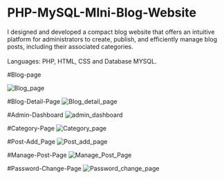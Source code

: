 # PHP-MySQL-MIni-Blog-Website


I designed and developed a compact blog website that offers an intuitive platform for administrators to create, publish, and efficiently manage blog posts, including their associated categories.<br><br>
Languages: PHP, HTML, CSS and Database MYSQL.


#Blog-page

![Blog_page](https://github.com/Ayush-Gupta5/PHP-MySQL-MIni-Blog-Website/assets/143918681/6dd328fc-9954-4019-8281-2da938e5620c)


#Blog-Detail-Page
![Blog_detail_page](https://github.com/Ayush-Gupta5/PHP-MySQL-MIni-Blog-Website/assets/143918681/caf6ffca-647f-4ae4-9bc5-06a63f3478d6)



#Admin-Dashboard
![admin_dashboard](https://github.com/Ayush-Gupta5/PHP-MySQL-MIni-Blog-Website/assets/143918681/0372a304-f106-4d8b-89a1-d21c2d909eb4)


#Category-Page
![Category_page](https://github.com/Ayush-Gupta5/PHP-MySQL-MIni-Blog-Website/assets/143918681/ebd7a4b2-43b3-4758-bbc8-c4802347f547)


#Post-Add_Page
![Post_add_page](https://github.com/Ayush-Gupta5/PHP-MySQL-MIni-Blog-Website/assets/143918681/b66ae932-3e7c-4d83-bec0-4f4974be0971)


#Manage-Post-Page
![Manage_Post_Page](https://github.com/Ayush-Gupta5/PHP-MySQL-MIni-Blog-Website/assets/143918681/2cc6d1f8-91d9-44f6-a98f-b08cabffbba3)


#Password-Change-Page
![Password_change_page](https://github.com/Ayush-Gupta5/PHP-MySQL-MIni-Blog-Website/assets/143918681/bd1f5f37-a3f4-42a8-a63a-0bcecc3d02a1)





